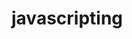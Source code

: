                                                                                                                            
# javascripting


